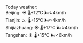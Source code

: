 Today weather:  
Beijing: ☀️   🌡️+12°C 🌬️↓4km/h  
Tianjin: 🌫  🌡️+15°C 🌬️↖4km/h  
Shijiazhuang: ☀️   🌡️+17°C 🌬️↘4km/h  
Tangshan: ☀️   🌡️+15°C 🌬️↙6km/h  
